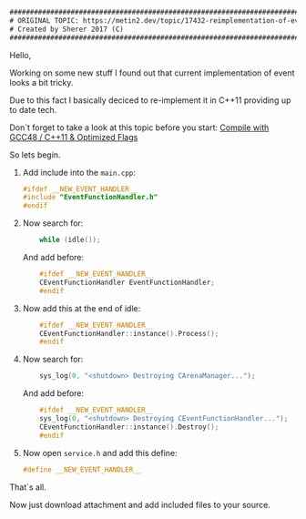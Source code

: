 ```txt
#####################################################################################
# ORIGINAL TOPIC: https://metin2.dev/topic/17432-reimplementation-of-events/        #
# Created by Sherer 2017 (C)                                                        #
#####################################################################################
```

Hello,

Working on some new stuff I found out that current implementation of event looks a bit tricky.

Due to this fact I basically deciced to re-implement it in C++11 providing up to date tech.

Don`t forget to take a look at this topic before you start: 
[Compile with GCC48 / C++11 & Optimized Flags](https://metin2.dev/topic/305-compile-with-gcc48-c11-optimized-flags/)

So lets begin.

1) Add include into the `main.cpp`:
	```cpp
	#ifdef __NEW_EVENT_HANDLER__
	#include "EventFunctionHandler.h"
	#endif
	```

2) Now search for:
	```cpp
		while (idle());
	```
	
	And add before:
	```cpp
		#ifdef __NEW_EVENT_HANDLER__
		CEventFunctionHandler EventFunctionHandler;
		#endif
	```


3) Now add this at the end of idle:
	```cpp
		#ifdef __NEW_EVENT_HANDLER__
		CEventFunctionHandler::instance().Process();
		#endif
	```



4) Now search for:
	```cpp
		sys_log(0, "<shutdown> Destroying CArenaManager...");
	```

	And add before:
	```cpp
		#ifdef __NEW_EVENT_HANDLER__
		sys_log(0, "<shutdown> Destroying CEventFunctionHandler...");
		CEventFunctionHandler::instance().Destroy();
		#endif
	```


5) Now open `service.h` and add this define:
	```cpp
	#define __NEW_EVENT_HANDLER__
	```

That`s all.

Now just download attachment and add included files to your source.
